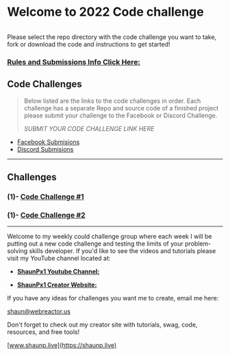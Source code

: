 # Welcome to 2022 Code challenge

![]()

Please select the repo directory with the code challenge you want to take, fork or download the code and instructions to get started!

### [Rules and Submissions Info Click Here:](https://github.com/shaungt1/ShaunPX1-Weekly-Code-Challenge)

## Code Challenges

> Below listed are the links to the code challenges in order. Each challenge has a separate Repo and source code of a finished project please submit your challenge to the Facebook or Discord Challenge.
>
> _SUBMIT YOUR CODE CHALLENGE LINK HERE_

- [Facebook Submisions](https://www.facebook.com/shaunPX1/)
- [Discord Submisions](https://discord.gg/Mu52QeAE)

---

## Challenges

### (1)-  **[Code Challenge #1](https://github.com/shaungt1/Code-Challenge-1)**


### (1)- **[Code Challenge #2](https://github.com/)**


---

Welcome to my weekly could challenge group where each week I will be putting out a new code challenge and testing the limits of your problem-solving skills developer. If you&#39;d like to see the videos and tutorials please visit my YouTube channel located at:

- [**ShaunPx1 Youtube Channel:**](https://www.youtube.com/channel/UC78cpbnaq-eeKGGHIEtUgdw)

- [**ShaunPx1 Creator Website:**](https://shaunp.live/)

If you have any ideas for challenges you want me to create, email me here:

<shaun@webreactor.us>

Don't forget to check out my creator site with tutorials, swag, code, resources, and free tools!

[www.shaunp.live](https://shaunp.live)
